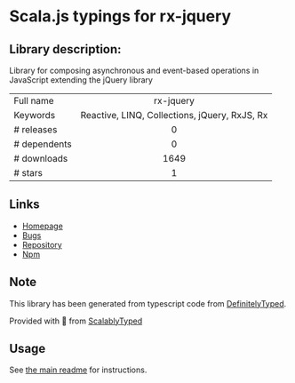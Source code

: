 
# Scala.js typings for rx-jquery


## Library description:
Library for composing asynchronous and event-based operations in JavaScript extending the jQuery library

|                    |                 |
| ------------------ | :-------------: |
| Full name          | rx-jquery |
| Keywords           | Reactive, LINQ, Collections, jQuery, RxJS, Rx |
| # releases         | 0 |
| # dependents       | 0 |
| # downloads        | 1649 |
| # stars            | 1 |

## Links
- [Homepage](https://github.com/Reactive-Extensions/RxJS-jQuery)
- [Bugs](https://github.com/Reactive-Extensions/RxJS-jQuery/issues)
- [Repository](https://github.com/Reactive-Extensions/RxJS-jQuery)
- [Npm](https://www.npmjs.com/package/rx-jquery)
    


## Note
This library has been generated from typescript code from [DefinitelyTyped](https://definitelytyped.org).

Provided with :purple_heart: from [ScalablyTyped](https://github.com/oyvindberg/ScalablyTyped)

## Usage
See [the main readme](../../readme.md) for instructions.



